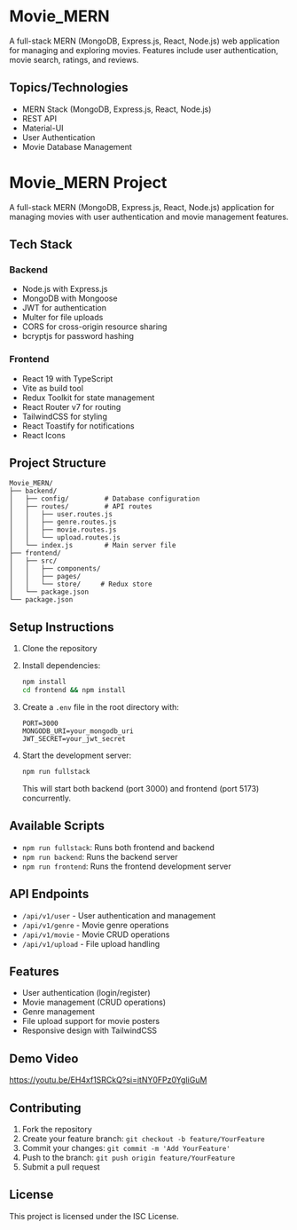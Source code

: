 # Movie_MERN

A full-stack MERN (MongoDB, Express.js, React, Node.js) web application for managing and exploring movies. Features include user authentication, movie search, ratings, and reviews.

## Topics/Technologies

- MERN Stack (MongoDB, Express.js, React, Node.js)
- REST API
- Material-UI
- User Authentication
- Movie Database Management

# Movie_MERN Project

A full-stack MERN (MongoDB, Express.js, React, Node.js) application for managing movies with user authentication and movie management features.

## Tech Stack

### Backend

- Node.js with Express.js
- MongoDB with Mongoose
- JWT for authentication
- Multer for file uploads
- CORS for cross-origin resource sharing
- bcryptjs for password hashing

### Frontend

- React 19 with TypeScript
- Vite as build tool
- Redux Toolkit for state management
- React Router v7 for routing
- TailwindCSS for styling
- React Toastify for notifications
- React Icons

## Project Structure

```
Movie_MERN/
├── backend/
│   ├── config/         # Database configuration
│   ├── routes/         # API routes
│   │   ├── user.routes.js
│   │   ├── genre.routes.js
│   │   ├── movie.routes.js
│   │   └── upload.routes.js
│   └── index.js        # Main server file
├── frontend/
│   ├── src/
│   │   ├── components/
│   │   ├── pages/
│   │   └── store/     # Redux store
│   └── package.json
└── package.json
```

## Setup Instructions

1. Clone the repository
2. Install dependencies:

   ```bash
   npm install
   cd frontend && npm install
   ```

3. Create a `.env` file in the root directory with:

   ```
   PORT=3000
   MONGODB_URI=your_mongodb_uri
   JWT_SECRET=your_jwt_secret
   ```

4. Start the development server:
   ```bash
   npm run fullstack
   ```
   This will start both backend (port 3000) and frontend (port 5173) concurrently.

## Available Scripts

- `npm run fullstack`: Runs both frontend and backend
- `npm run backend`: Runs the backend server
- `npm run frontend`: Runs the frontend development server

## API Endpoints

- `/api/v1/user` - User authentication and management
- `/api/v1/genre` - Movie genre operations
- `/api/v1/movie` - Movie CRUD operations
- `/api/v1/upload` - File upload handling

## Features

- User authentication (login/register)
- Movie management (CRUD operations)
- Genre management
- File upload support for movie posters
- Responsive design with TailwindCSS

## Demo Video

https://youtu.be/EH4xf1SRCkQ?si=itNY0FPz0YgIiGuM

## Contributing

1. Fork the repository
2. Create your feature branch: `git checkout -b feature/YourFeature`
3. Commit your changes: `git commit -m 'Add YourFeature'`
4. Push to the branch: `git push origin feature/YourFeature`
5. Submit a pull request

## License

This project is licensed under the ISC License.
